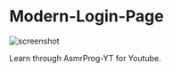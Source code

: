 # Modern-Login-Page
![screenshot](https://github.com/bcepmnbwwg/Modern-Login/assets/78633585/cc1f4c0a-cfbb-4349-a687-3cb2d1a67308)

Learn through AsmrProg-YT for Youtube.
